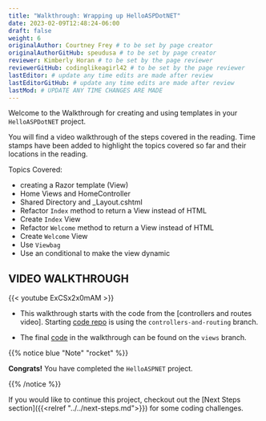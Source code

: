 ```yaml
---
title: "Walkthrough: Wrapping up HelloASPDotNET"
date: 2023-02-09T12:48:24-06:00
draft: false
weight: 6
originalAuthor: Courtney Frey # to be set by page creator
originalAuthorGitHub: speudusa # to be set by page creator
reviewer: Kimberly Horan # to be set by the page reviewer
reviewerGitHub: codinglikeagirl42 # to be set by the page reviewer
lastEditor: # update any time edits are made after review
lastEditorGitHub: # update any time edits are made after review
lastMod: # UPDATE ANY TIME CHANGES ARE MADE
---
```


Welcome to the Walkthrough for creating and using templates in your `HelloASPDotNET` project.  

You will find a video walkthrough of the steps covered in the reading.  Time stamps have been added to highlight the topics covered so far and their locations in the reading.

Topics Covered:
- creating a Razor template (View)
- Home Views and HomeController
- Shared Directory and _Layout.cshtml 
- Refactor `Index` method to return a View instead of HTML
- Create `Index` View
- Refactor `Welcome` method to return a View instead of HTML
- Create `Welcome` View
- Use `Viewbag`
- Use an conditional to make the view dynamic

## VIDEO WALKTHROUGH
{{< youtube ExCSx2x0mAM >}} 

<!-- TODO: Link to chapter 10 video -->
- This walkthrough starts with the code from the [controllers and routes video].  Starting [code repo](https://github.com/LaunchCodeEducation/HelloASPDotNET/tree/controllers-and-routing) is using the `controllers-and-routing` branch.

- The final [code](https://github.com/LaunchCodeEducation/HelloASPDotNET/tree/views) in the walkthrough can be found on the `views` branch.

{{% notice blue "Note" "rocket" %}}

**Congrats!** You have completed the `HelloASPNET` project.

{{% /notice %}}

If you would like to continue this project, checkout out the [Next Steps section]({{<relref "../../next-steps.md">}}) for some coding challenges.

